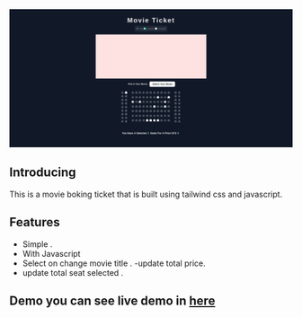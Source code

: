 <img src="img/img.png" />

## Introducing 
<p> This is a movie boking ticket that is built using tailwind css and javascript.</p>

## Features 
- Simple . 
- With Javascript 
- Select on change movie title . 
-update total price. 
- update total seat selected . 

## Demo you can see live demo in <a href="https://andriferry.com/portfolio/booking-ticket">here</a>
